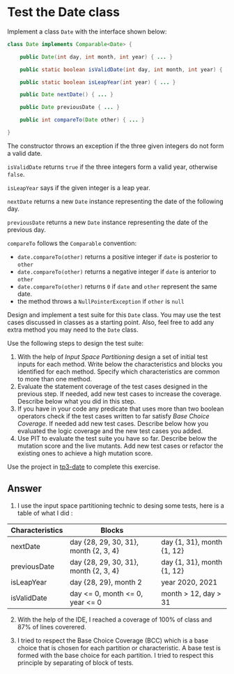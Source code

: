 # Test the Date class

Implement a class `Date` with the interface shown below:

```java
class Date implements Comparable<Date> {

    public Date(int day, int month, int year) { ... }

    public static boolean isValidDate(int day, int month, int year) { ... }

    public static boolean isLeapYear(int year) { ... }

    public Date nextDate() { ... }

    public Date previousDate { ... }

    public int compareTo(Date other) { ... }

}
```

The constructor throws an exception if the three given integers do not form a valid date.

`isValidDate` returns `true` if the three integers form a valid year, otherwise `false`.

`isLeapYear` says if the given integer is a leap year.

`nextDate` returns a new `Date` instance representing the date of the following day.

`previousDate` returns a new `Date` instance representing the date of the previous day.

`compareTo` follows the `Comparable` convention:

* `date.compareTo(other)` returns a positive integer if `date` is posterior to `other`
* `date.compareTo(other)` returns a negative integer if `date` is anterior to `other`
* `date.compareTo(other)` returns `0` if `date` and `other` represent the same date.
* the method throws a `NullPointerException` if `other` is `null` 

Design and implement a test suite for this `Date` class.
You may use the test cases discussed in classes as a starting point. 
Also, feel free to add any extra method you may need to the `Date` class.


Use the following steps to design the test suite:

1. With the help of *Input Space Partitioning* design a set of initial test inputs for each method. Write below the characteristics and blocks you identified for each method. Specify which characteristics are common to more than one method.
2. Evaluate the statement coverage of the test cases designed in the previous step. If needed, add new test cases to increase the coverage. Describe below what you did in this step.
3. If you have in your code any predicate that uses more than two boolean operators check if the test cases written to far satisfy *Base Choice Coverage*. If needed add new test cases. Describe below how you evaluated the logic coverage and the new test cases you added.
4. Use PIT to evaluate the test suite you have so far. Describe below the mutation score and the live mutants. Add new test cases or refactor the existing ones to achieve a high mutation score.

Use the project in [tp3-date](../code/tp3-date) to complete this exercise.

## Answer

1. I use the input space partitioning technic to desing some tests, here is a table of what I did :


| Characteristics | Blocks                                |                            |
| --------------- | ------------------------------------- | -------------------------- |
| nextDate        | day {28, 29, 30, 31}, month {2, 3, 4} | day {1, 31}, month {1, 12} |
| previousDate    | day {28, 29, 30, 31}, month {2, 3, 4} | day {1, 31}, month {1, 12} |
| isLeapYear| day {28, 29}, month 2| year 2020, 2021                            |
| isValidDate     | day <= 0, month <= 0, year <= 0       | month > 12, day > 31       |

2. With the help of the IDE, I reached a coverage of 100% of class and 87% of lines coverered.

3. I tried to respect the Base Choice Coverage (BCC) which is a base choice that is chosen for each partition or characteristic. A base test is formed with the base choice for each partition. I tried to respect this principle by separating of block of tests.


